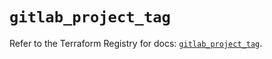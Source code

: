# `gitlab_project_tag`

Refer to the Terraform Registry for docs: [`gitlab_project_tag`](https://registry.terraform.io/providers/gitlabhq/gitlab/16.7.0/docs/resources/project_tag).
